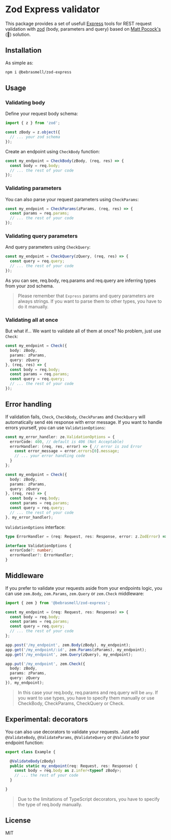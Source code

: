 # Zod Express validator
This package provides a set of usefull [Express](https://www.npmjs.com/package/express) tools for REST request validation with [zod](https://www.npmjs.com/package/zod) (body, parameters and query) based on [Matt Pocock's](https://www.mattpocock.com/) (💜) solution.

## Installation
As simple as:

```bash
npm i @bebrasmell/zod-express
 ```

## Usage
### Validating body
Define your request body schema:
``` typescript
import { z } from 'zod';

const zBody = z.object({
  // ... your zod schema
});
```

Create an endpoint using ```CheckBody``` function:
``` typescript
const my_endpoint = CheckBody(zBody, (req, res) => {
  const body = req.body;
  // ... the rest of your code
});
```

### Validating parameters

You can also parse your request parameters using ```CheckParams```:

``` typescript
const my_endpoint = CheckParams(zParams, (req, res) => {
  const params = req.params;
  // ... the rest of your code
});
```

### Validating query parameters

And query parameters using ```CheckQuery```:

``` typescript
const my_endpoint = CheckQuery(zQuery, (req, res) => {
  const query = req.query;
  // ... the rest of your code
});
```

As you can see, req.body, req.params and req.query are inferring types from your zod schema.

> Please remember that ```Express``` params and query parameters are always strings. If you want to parse them to other types, you have to do it manually.

### Validating all at once

But what if... We want to validate all of them at once? No problem, just use ```Check```:
``` typescript
const my_endpoint = Check({
  body: zBody,
  params: zParams,
  query: zQuery
}, (req, res) => {
  const body = req.body;
  const params = req.params;
  const query = req.query;
  // ... the rest of your code
});
```

## Error handling
If validation fails, ```Check```, ```CheckBody```, ```CheckParams``` and ```CheckQuery``` will automatically send ```406``` response with error message. If you want to handle errors yourself, you can use ```ValidationOptions```:

``` typescript
const my_error_handler: ze.ValidationOptions = {
  errorCode: 400, // default is 406 (Not Acceptable)
  errorHandler: (req, res, error) => { // error is zod Error
    const error_message = error.errors[0].message;
    // ... your error handling code
  }
};

const my_endpoint = Check({
  body: zBody,
  params: zParams,
  query: zQuery
}, (req, res) => {
  const body = req.body;
  const params = req.params;
  const query = req.query;
  // ... the rest of your code
}, my_error_handler);
```

```ValidationOptions``` interface:
``` typescript
type ErrorHandler = (req: Request, res: Response, error: z.ZodError) => void;

interface ValidationOptions {
  errorCode?: number;
  errorHandler?: ErrorHandler;
}
```

## Middleware
If you prefer to validate your requests aside from your endpoints logic, you can use ```zem.Body```, ```zem.Params```, ```zem.Query``` or ```zem.Check``` middleware:
``` typescript
import { zem } from '@bebrasmell/zod-express';

const my_endpoint = (req: Request, res: Response) => {
  const body = req.body;
  const params = req.params;
  const query = req.query;
  // ... the rest of your code
};

app.post('/my_endpoint', zem.Body(zBody), my_endpoint);
app.get('/my_endpoint/:id', zem.Params(zParams), my_endpoint);
app.get('/my_endpoint', zem.Query(zQuery), my_endpoint);

app.put('/my_endpoint', zem.Check({
  body: zBody,
  params: zParams,
  query: zQuery
}), my_endpoint);
```

> In this case your req.body, req.params and req.query will be ```any```. If you want to use types, you have to specify them manually or use CheckBody, CheckParams, CheckQuery or Check.

## Experimental: decorators
You can also use decorators to validate your requests. Just add ```@ValidateBody```, ```@ValidateParams```, ```@ValidateQuery``` or ```@Validate``` to your endpoint function:
``` typescript
export class Example {

  @ValidateBody(zBody)
  public static my_endpoint(req: Request, res: Response) {
    const body = req.body as z.infer<typeof zBody>;
    // ... the rest of your code
  }

}
```
> Due to the limitations of TypeScript decorators, you have to specify the type of req.body manually.


## License
MIT
